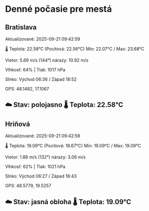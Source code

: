 ﻿# Denné počasie pre mestá

## Bratislava
Aktualizované: 2025-09-21 09:42:59

🌡️ Teplota: 22.58°C 
(Pocitová: 22.56°C)
Min: 22.07°C / Max: 23.68°C

Vietor: 5.69 m/s    (144°) 
nárazy: 10.92 m/s

Vlhkosť: 64% | Tlak: 1017 hPa

Slnko: Východ 06:36 / Západ 18:52

GPS: 48.1482, 17.1067

☁️ Stav: polojasno        🌡️ Teplota: 22.58°C
---

## Hriňová
Aktualizované: 2025-09-21 09:42:59

🌡️ Teplota: 19.09°C 
(Pocitová: 18.67°C)
Min: 19.09°C / Max: 19.09°C

Vietor: 1.88 m/s (132°)
nárazy: 3.06 m/s

Vlhkosť: 62% | Tlak: 1021 hPa

Slnko: Východ 06:27 / Západ 18:43

GPS: 48.5779, 19.5257

☁️ Stav: jasná obloha        🌡️ Teplota: 19.09°C
---

